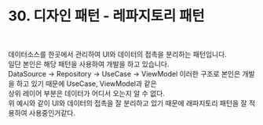# 30. 디자인 패턴 - 레파지토리 패턴

<br>

데이터소스를 한곳에서 관리하여 UI와 데이터의 접촉을 분리하는 패턴입니다.   
일단 본인은 해당 패턴을 사용하여 개발을 하고 있습니다.   
DataSource -> Repository -> UseCase -> ViewModel 이러한 구조로 본인은 개발을 하고 있기 때문에 UseCase, ViewModel과 같은   
상위 레이어 부분은 데이터가 어디서 오는지 알 수 없다.  
위 예시와 같이 UI와 데이터의 접촉을 잘 분리하고 있기 때문에 래파지토리 패턴을 잘 적용하여 사용중인거같다.
